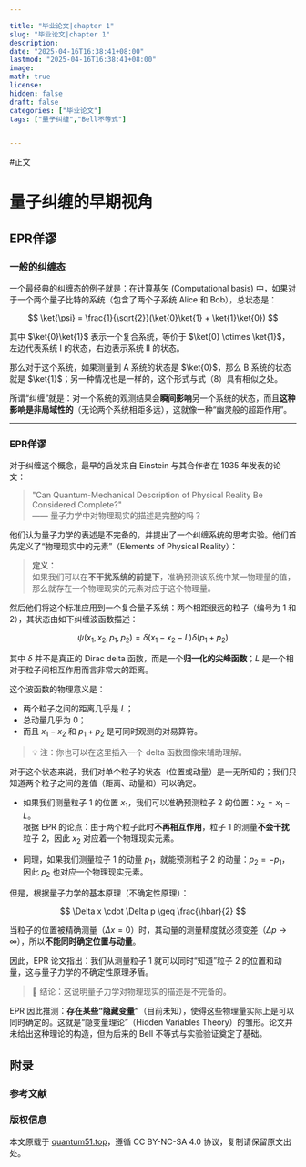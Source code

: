 ```yaml
---

title: "毕业论文|chapter 1"
slug: "毕业论文|chapter 1"
description: 
date: "2025-04-16T16:38:41+08:00"
lastmod: "2025-04-16T16:38:41+08:00"
image: 
math: true
license: 
hidden: false
draft: false 
categories: ["毕业论文"]
tags: ["量子纠缠","Bell不等式"]


---
```

#正文
# 量子纠缠的早期视角

## EPR佯谬

### 一般的纠缠态

一个最经典的纠缠态的例子就是：在计算基矢 (Computational basis) 中，如果对于一个两个量子比特的系统（包含了两个子系统 Alice 和 Bob），总状态是：

$$
\ket{\psi} = \frac{1}{\sqrt{2}}(\ket{0}\ket{1} + \ket{1}\ket{0})
$$

其中 $\ket{0}\ket{1}$ 表示一个复合系统，等价于 $\ket{0} \otimes \ket{1}$，左边代表系统 I 的状态，右边表示系统 II 的状态。

那么对于这个系统，如果测量到 A 系统的状态是 $\ket{0}$，那么 B 系统的状态就是 $\ket{1}$；另一种情况也是一样的，这个形式与式（8）具有相似之处。

所谓“纠缠”就是：对一个系统的观测结果会**瞬间影响**另一个系统的状态，而且**这种影响是非局域性的**（无论两个系统相距多远），这就像一种“幽灵般的超距作用”。

---

### EPR佯谬

对于纠缠这个概念，最早的启发来自 Einstein 与其合作者在 1935 年发表的论文：

> "Can Quantum-Mechanical Description of Physical Reality Be Considered Complete?"  
> —— 量子力学中对物理现实的描述是完整的吗？

他们认为量子力学的表述是不完备的，并提出了一个纠缠系统的思考实验。他们首先定义了“物理现实中的元素”（Elements of Physical Reality）：

> **定义：**  
> 如果我们可以在**不干扰系统的前提下**，准确预测该系统中某一物理量的值，那么就存在一个物理现实的元素对应于这个物理量。

然后他们将这个标准应用到一个复合量子系统：两个相距很远的粒子（编号为 1 和 2），其状态由如下纠缠波函数描述：

$$
\psi(x_1, x_2, p_1, p_2) = \delta(x_1 - x_2 - L)\delta(p_1 + p_2)
$$

其中 $\delta$ 并不是真正的 Dirac delta 函数，而是一个**归一化的尖峰函数**；$L$ 是一个相对于粒子间相互作用而言非常大的距离。

这个波函数的物理意义是：

- 两个粒子之间的距离几乎是 $L$；
- 总动量几乎为 $0$；
- 而且 $x_1 - x_2$ 和 $p_1 + p_2$ 是可同时观测的对易算符。

> 💡 注：你也可以在这里插入一个 delta 函数图像来辅助理解。

对于这个状态来说，我们对单个粒子的状态（位置或动量）是一无所知的；我们只知道两个粒子之间的差值（距离、动量和）可以确定。

- 如果我们测量粒子 1 的位置 $x_1$，我们可以准确预测粒子 2 的位置：$x_2 = x_1 - L$。  
  根据 EPR 的论点：由于两个粒子此时**不再相互作用**，粒子 1 的测量**不会干扰**粒子 2，因此 $x_2$ 对应着一个物理现实元素。

- 同理，如果我们测量粒子 1 的动量 $p_1$，就能预测粒子 2 的动量：$p_2 = -p_1$，因此 $p_2$ 也对应一个物理现实元素。

但是，根据量子力学的基本原理（不确定性原理）：

$$
\Delta x \cdot \Delta p \geq \frac{\hbar}{2}
$$

当粒子的位置被精确测量（$\Delta x = 0$）时，其动量的测量精度就必须变差（$\Delta p \to \infty$），所以**不能同时确定位置与动量**。

因此，EPR 论文指出：我们从测量粒子 1 就可以同时“知道”粒子 2 的位置和动量，这与量子力学的不确定性原理矛盾。

> 🧠 结论：这说明量子力学对物理现实的描述是不完备的。

EPR 因此推测：**存在某些“隐藏变量”**（目前未知），使得这些物理量实际上是可以同时确定的。这就是“隐变量理论”（Hidden Variables Theory）的雏形。论文并未给出这种理论的构造，但为后来的 Bell 不等式与实验验证奠定了基础。


## 附录


### 参考文献

### 版权信息

本文原载于 [quantum51.top](https://quantum51.top)，遵循 CC BY-NC-SA 4.0 协议，复制请保留原文出处。
